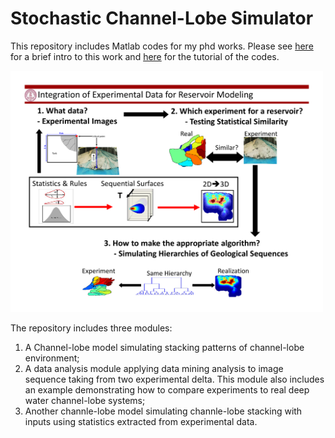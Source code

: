 # Stochastic Channel-Lobe Simulator

This repository includes Matlab codes for my phd works. Please see [here](https://github.com/siyaoxu/phd-codes/blob/master/phd-in-4-slides.pdf) for a brief intro to this work and [here](https://github.com/siyaoxu/phd-codes/blob/master/readme.pdf) for the tutorial of the codes.

<img src="./one-image.png" width = 500>

The repository includes three modules: 
1. A Channel-lobe model simulating stacking patterns of channel-lobe environment; 
2. A data analysis module applying data mining analysis to image sequence taking from two experimental delta. This module also includes an example demonstrating how to compare experiments to real deep water channel-lobe systems; 
3. Another channle-lobe model simulating channle-lobe stacking with inputs using statistics extracted from experimental data.
